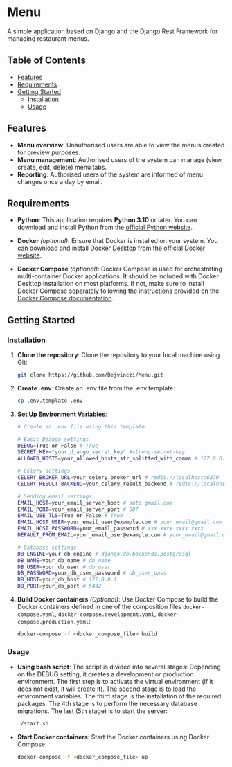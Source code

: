 # Menu

A simple application based on Django and the Django Rest Framework for managing restaurant menus.

## Table of Contents

- [Features](#features)
- [Requirements](#requirements)
- [Getting Started](#getting-started)
  - [Installation](#installation)
  - [Usage](#usage)
## Features
- **Menu overview**: Unauthorised users are able to view the menus created for preview purposes.
- **Menu management**: Authorised users of the system can manage (view, create, edit, delete) menu tabs. 
- **Reporting**: Authorised users of the system are informed of menu changes once a day by email.

## Requirements

- **Python**: This application requires **Python 3.10** or later. You can download and install Python from the [official Python website](https://www.python.org/).

- **Docker** *(optional)*: Ensure that Docker is installed on your system. You can download and install Docker Desktop from the [official Docker website](https://www.docker.com/).

- **Docker Compose** *(optional)*: Docker Compose is used for orchestrating multi-container Docker applications. It should be included with Docker Desktop installation on most platforms. If not, make sure to install Docker Compose separately following the instructions provided on the [Docker Compose documentation](https://docs.docker.com/compose/install/).

## Getting Started

### Installation

1. **Clone the repository**: Clone the repository to your local machine using Git:
    ```bash
    git clone https://github.com/Dejvinczi/Menu.git
    ```

2. **Create .env**: Create an .env file from the .env.template:
    ```bash
    cp .env.template .env
    ```

4. **Set Up Environment Variables**: 
    ```bash
    # Create an .env file using this template

    # Basic Django settings
    DEBUG=True or False # True
    SECRET_KEY="your_django_secret_key" #strong-secret-key
    ALLOWED_HOSTS=your_allowed_hosts_str_splitted_with_comma # 127.0.0.1,localhost

    # Celery settings
    CELERY_BROKER_URL=your_celery_broker_url # redis://localhost:6379
    CELERY_RESULT_BACKEND=your_celery_result_backend # redis://localhost:6379

    # Sending email settings
    EMAIL_HOST=your_email_server_host # smtp.gmail.com
    EMAIL_PORT=your_email_server_port # 587
    EMAIL_USE_TLS=True or False # True
    EMAIL_HOST_USER=your_email_user@example.com # your_email@gmail.com
    EMAIL_HOST_PASSWORD=your_email_password # xxx xxxx xxxx xxxx
    DEFAULT_FROM_EMAIL=your_email_user@example.com # your_email@gmail.com

    # Database settings
    DB_ENGINE=your_db_engine # django.db.backends.postgresql
    DB_NAME=your_db_name # db_name
    DB_USER=your_db_user # db_user
    DB_PASSWORD=your_db_user_password # db_user_pass
    DB_HOST=your_db_host # 127.0.0.1
    DB_PORT=your_db_port # 5432
    ```

5. **Build Docker containers** *(Optional)*: Use Docker Compose to build the Docker containers defined in one of the composition files `docker-compose.yaml`, `docker-compose.development.yaml`, `docker-compose.production.yaml`:
    ```bash
    docker-compose -f <docker_compose_file> build
    ```

### Usage
- **Using bash script**: 
The script is divided into several stages: Depending on the DEBUG setting, it creates a development or production environment. The first step is to activate the virtual environment (if it does not exist, it will create it). The second stage is to load the environment variables. The third stage is the installation of the required packages. The 4th stage is to perform the necessary database migrations. The last (5th stage) is to start the server:
    ```bash
    ./start.sh
    ```

- **Start Docker containers**: Start the Docker containers using Docker Compose:
    ```bash
    docker-compose -f <docker_compose_file> up
    ```
